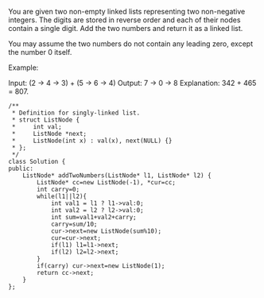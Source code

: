 You are given two non-empty linked lists representing two non-negative integers. The digits are stored in reverse order and each of their nodes contain a single digit. Add the two numbers and return it as a linked list.

You may assume the two numbers do not contain any leading zero, except the number 0 itself.

Example:

Input: (2 -> 4 -> 3) + (5 -> 6 -> 4)
Output: 7 -> 0 -> 8
Explanation: 342 + 465 = 807.

```
/**
 * Definition for singly-linked list.
 * struct ListNode {
 *     int val;
 *     ListNode *next;
 *     ListNode(int x) : val(x), next(NULL) {}
 * };
 */
class Solution {
public:
    ListNode* addTwoNumbers(ListNode* l1, ListNode* l2) {
        ListNode* cc=new ListNode(-1), *cur=cc;
        int carry=0;
        while(l1||l2){
            int val1 = l1 ? l1->val:0;
            int val2 = l2 ? l2->val:0;
            int sum=val1+val2+carry;
            carry=sum/10;
            cur->next=new ListNode(sum%10);
            cur=cur->next;
            if(l1) l1=l1->next;
            if(l2) l2=l2->next;
        }
        if(carry) cur->next=new ListNode(1);
        return cc->next;
    }
};
```
